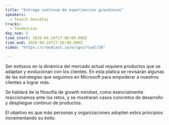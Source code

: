 ```yaml
---
title: "Entrega continua de experiencias grandiosas"
speakers:
  - Tenoch González
tracks:
  - Tendencias
day_num: 5
time_start: 2020-04-24T17:00:00.000Z
time_end: 2020-04-24T17:50:00.000Z
video: "https://crowdcast.io/e/sgvirtual/38"

---
```


Ser exitosos en la dinámica del mercado actual requiere productos que se adaptan y evolucionan con los clientes. En esta platica se revisarán algunas de las estrategias que seguimos en Microsoft para empoderar a nuestros clientes a lograr más.

Se hablará de la filosofía de growth mindset, como esencialmente reaccionamos ante los retos, y se mostraran casos concretos de desarrollo y despliegue continuo de productos.

El objetivo es que más personas y organizaciones adopten estos principios incrementando su éxito.

